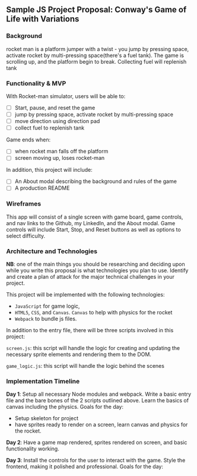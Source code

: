 ## Sample JS Project Proposal: Conway's Game of Life with Variations

### Background

rocket man is a platform jumper with a twist - you jump by pressing space, activate rocket by multi-pressing space(there's a fuel tank). The game is scrolling up, and the platform begin to break. Collecting fuel will replenish tank


  

### Functionality & MVP  

With Rocket-man simulator, users will be able to:

- [ ] Start, pause, and reset the game 
- [ ] jump by pressing space, activate rocket by multi-pressing space
- [ ] move direction using direction pad
- [ ] collect fuel to replenish tank

Game ends when:
- [ ] when rocket man falls off the platform
- [ ] screen moving up, loses rocket-man 

In addition, this project will include:

- [ ] An About modal describing the background and rules of the game
- [ ] A production README

### Wireframes

This app will consist of a single screen with game board, game controls, and nav links to the Github, my LinkedIn,
and the About modal.  Game controls will include Start, Stop, and Reset buttons as well as options to select difficulty.


### Architecture and Technologies

**NB**: one of the main things you should be researching and deciding upon while you write this proposal is what technologies you plan to use.  Identify and create a plan of attack for the major technical challenges in your project.

This project will be implemented with the following technologies:

- `JavaScript` for game logic,
- `HTML5`, `CSS`, and `Canvas`. `Canvas` to help with physics for the rocket
- `Webpack` to bundle js files.

In addition to the entry file, there will be three scripts involved in this project:

`screen.js`: this script will handle the logic for creating and updating the necessary sprite elements and rendering them to the DOM.

`game_logic.js`: this script will handle the logic behind the scenes


### Implementation Timeline

**Day 1**: Setup all necessary Node modules and webpack. Write a basic entry file and the bare bones of the 2 scripts outlined above. Learn the basics of canvas including the physics. Goals for the day:

- Setup skeleton for project
- have sprites ready to render on a screen, learn canvas and physics for the rocket.

**Day 2**: Have a game map rendered, sprites rendered on screen, and basic functionality working.

**Day 3**: Install the controls for the user to interact with the game.  Style the frontend, making it polished and professional.  Goals for the day:

